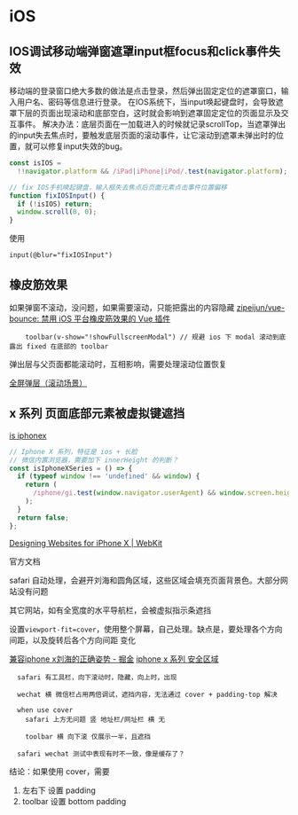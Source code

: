 # iOS

## IOS调试移动端弹窗遮罩input框focus和click事件失效

移动端的登录窗口绝大多数的做法是点击登录，然后弹出固定定位的遮罩窗口，输入用户名、密码等信息进行登录。
在IOS系统下，当input唤起键盘时，会导致遮罩下层的页面出现滚动和底部空白，这时就会影响到遮罩固定定位的页面显示及交互事件。
解决办法：底层页面在一加载进入的时候就记录scrollTop，当遮罩弹出的input失去焦点时，要触发底层页面的滚动事件，让它滚动到遮罩未弹出时的位置，就可以修复input失效的bug。

```js
const isIOS =
  !!navigator.platform && /iPad|iPhone|iPod/.test(navigator.platform);

// fix IOS手机唤起键盘，输入框失去焦点后页面元素点击事件位置偏移
function fixIOSInput() {
  if (!isIOS) return;
  window.scroll(0, 0);
}
```
使用
```
input(@blur="fixIOSInput")
```

## 橡皮筋效果
如果弹窗不滚动，没问题，如果需要滚动，只能把露出的内容隐藏
[zipeijun/vue-bounce: 禁用 iOS 平台橡皮筋效果的 Vue 插件](https://github.com/zipeijun/vue-bounce)

```pug
    toolbar(v-show="!showFullscreenModal") // 规避 ios 下 modal 滚动到底露出 fixed 在底部的 toolbar
```

弹出层与父页面都能滚动时，互相影响，需要处理滚动位置恢复

[全屏弹层（滚动场景）](https://codepen.io/cyio/pen/rNOdEQx)

## x 系列 页面底部元素被虚拟键遮挡

[is iphonex](https://codepen.io/cyio/pen/yvbVjz)

```js
// Iphone X 系列，特征是 ios + 长脸
// 微信内置浏览器，需要加下 innerHeight 的判断？
const isIphoneXSeries = () => {
  if (typeof window !== 'undefined' && window) {
    return (
      /iphone/gi.test(window.navigator.userAgent) && window.screen.height >= 812
    );
  }
  return false;
};
```
[Designing Websites for iPhone X | WebKit](https://webkit.org/blog/7929/designing-websites-for-iphone-x/)

官方文档

safari 自动处理，会避开刘海和圆角区域，这些区域会填充页面背景色。大部分网站没有问题

其它网站，如有全宽度的水平导航栏，会被虚拟指示条遮挡

设置`viewport-fit=cover`，使用整个屏幕，自己处理。缺点是，要处理各个方向间距，以及旋转后各个方向间距 变化

[兼容iphone x刘海的正确姿势 - 掘金](https://juejin.im/post/5be95fbef265da61327ed8e0)
[iphone x 系列 安全区域](https://codepen.io/cyio/pen/xxwjKyv)

```
  safari 有工具栏，向下滚动时，隐藏，向上时，出现

  wechat 横 微信栏占用两倍调试，遮挡内容，无法通过 cover + padding-top 解决

  when use cover
    safari 上方无问题 竖 地址栏/网址栏 横 无

    toolbar 横 向下滚 仅展示一半，且遮挡

  safari wechat 测试中表现有时不一致，像是缓存了？
```

结论：如果使用 cover，需要
1. 左右下 设置 padding
2. toolbar 设置 bottom padding



